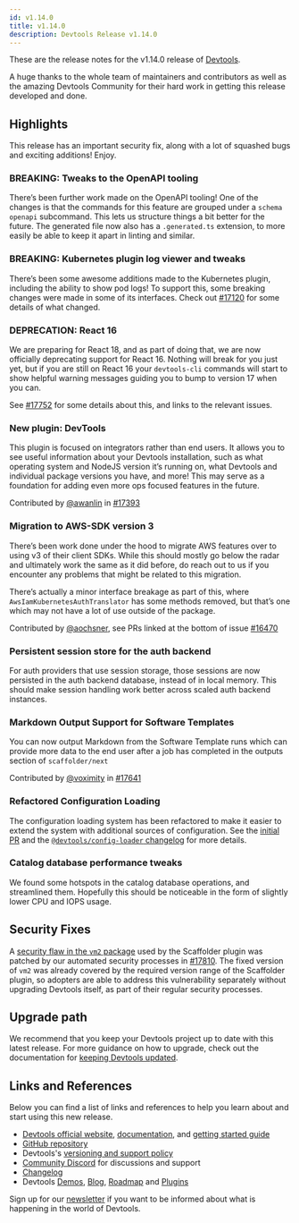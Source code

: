 ```yaml
---
id: v1.14.0
title: v1.14.0
description: Devtools Release v1.14.0
---
```


These are the release notes for the v1.14.0 release of [Devtools](https://devtools.khulnasoft.com/).

A huge thanks to the whole team of maintainers and contributors as well as the amazing Devtools Community for their hard work in getting this release developed and done.

## Highlights

This release has an important security fix, along with a lot of squashed bugs and exciting additions! Enjoy.

### **BREAKING**: Tweaks to the OpenAPI tooling

There’s been further work made on the OpenAPI tooling! One of the changes is that the commands for this feature are grouped under a `schema openapi` subcommand. This lets us structure things a bit better for the future. The generated file now also has a `.generated.ts` extension, to more easily be able to keep it apart in linting and similar.

### **BREAKING**: Kubernetes plugin log viewer and tweaks

There’s been some awesome additions made to the Kubernetes plugin, including the ability to show pod logs! To support this, some breaking changes were made in some of its interfaces. Check out [#17120](https://github.com/khulnasoft/devtools/pull/17120) for some details of what changed.

### **DEPRECATION**: React 16

We are preparing for React 18, and as part of doing that, we are now officially deprecating support for React 16. Nothing will break for you just yet, but if you are still on React 16 your `devtools-cli` commands will start to show helpful warning messages guiding you to bump to version 17 when you can.

See [#17752](https://github.com/khulnasoft/devtools/pull/17752) for some details about this, and links to the relevant issues.

### New plugin: DevTools

This plugin is focused on integrators rather than end users. It allows you to see useful information about your Devtools installation, such as what operating system and NodeJS version it’s running on, what Devtools and individual package versions you have, and more! This may serve as a foundation for adding even more ops focused features in the future.

Contributed by [@awanlin](https://github.com/awanlin) in [#17393](https://github.com/khulnasoft/devtools/pull/17393)

### Migration to AWS-SDK version 3

There’s been work done under the hood to migrate AWS features over to using v3 of their client SDKs. While this should mostly go below the radar and ultimately work the same as it did before, do reach out to us if you encounter any problems that might be related to this migration.

There’s actually a minor interface breakage as part of this, where `AwsIamKubernetesAuthTranslator` has some methods removed, but that’s one which may not have a lot of use outside of the package.

Contributed by [@aochsner](https://github.com/aochsner), see PRs linked at the bottom of issue [#16470](https://github.com/khulnasoft/devtools/issues/16470)

### Persistent session store for the auth backend

For auth providers that use session storage, those sessions are now persisted in the auth backend database, instead of in local memory. This should make session handling work better across scaled auth backend instances.

### Markdown Output Support for Software Templates

You can now output Markdown from the Software Template runs which can provide more data to the end user after a job has completed in the outputs section of `scaffolder/next`

Contributed by [@voximity](https://github.com/voximity) in [#17641](https://github.com/khulnasoft/devtools/pull/17641)

### Refactored Configuration Loading

The configuration loading system has been refactored to make it easier to extend the system with additional sources of configuration. See the [initial PR](https://github.com/khulnasoft/devtools/pull/17209) and the [`@devtools/config-loader` changelog](https://github.com/khulnasoft/devtools/blob/master/packages/config-loader/CHANGELOG.md#130) for more details.

### Catalog database performance tweaks

We found some hotspots in the catalog database operations, and streamlined them. Hopefully this should be noticeable in the form of slightly lower CPU and IOPS usage.

## Security Fixes

A [security flaw in the `vm2` package](https://cve.mitre.org/cgi-bin/cvename.cgi?name=CVE-2023-32314) used by the Scaffolder plugin was patched by our automated security processes in [#17810](https://github.com/khulnasoft/devtools/pull/17810). The fixed version of `vm2` was already covered by the required version range of the Scaffolder plugin, so adopters are able to address this vulnerability separately without upgrading Devtools itself, as part of their regular security processes.

## Upgrade path

We recommend that you keep your Devtools project up to date with this latest release. For more guidance on how to upgrade, check out the documentation for [keeping Devtools updated](https://devtools.khulnasoft.com/docs/getting-started/keeping-devtools-updated).

## Links and References

Below you can find a list of links and references to help you learn about and start using this new release.

- [Devtools official website](https://devtools.khulnasoft.com/), [documentation](https://devtools.khulnasoft.com/docs/), and [getting started guide](https://devtools.khulnasoft.com/docs/getting-started/)
- [GitHub repository](https://github.com/khulnasoft/devtools)
- Devtools's [versioning and support policy](https://devtools.khulnasoft.com/docs/overview/versioning-policy)
- [Community Discord](https://discord.gg/devtools-687207715902193673) for discussions and support
- [Changelog](https://github.com/khulnasoft/devtools/tree/master/docs/releases/v1.14.0-changelog.md)
- Devtools [Demos](https://devtools.khulnasoft.com/demos), [Blog](https://devtools.khulnasoft.com/blog), [Roadmap](https://devtools.khulnasoft.com/docs/overview/roadmap) and [Plugins](https://devtools.khulnasoft.com/plugins)

Sign up for our [newsletter](https://mailchi.mp/spotify/devtools-community) if you want to be informed about what is happening in the world of Devtools.
